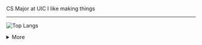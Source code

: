 CS Major at UIC
I like making things

---
![Top Langs](https://github-readme-stats.vercel.app/api/top-langs/?username=JaylaSPC&layout=compact)

<details> <summary> More </summary>
	<h2> Languages </h2>
		<ul>
			<li> Javascript </li>
			<li> Python </li>
			<li> Java </li>
		</ul>
	<h2> Courses </h2>
		<ul>
			<li> Project Lead the Way: Intro to Engineering and Design (2021-2022) </li>
			<li> Project Lead the Way: Principles of Engineering (2022-2023) </li>
			<li> AP Computer Science A (2023-2024) </li>
		</ul>
</details>
